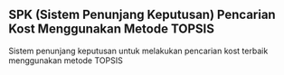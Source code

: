 ## SPK (Sistem Penunjang Keputusan) Pencarian Kost Menggunakan Metode TOPSIS

Sistem penunjang keputusan untuk melakukan pencarian kost terbaik menggunakan metode TOPSIS 
